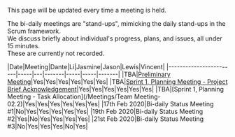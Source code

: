 This page will be updated every time a meeting is held.

The bi-daily meetings are "stand-ups", mimicking the daily stand-ups in the Scrum framework.\
We discuss briefly about individual's progress, plans, and issues, all under 15 minutes.\
These are currently not recorded.

|Date|Meeting|Dante|Li|Jasmine|Jason|Lewis|Vincent|
|------------------------|-----|---|-------|-----|-----|-------|
|TBA|[Preliminary Meeting](/Meetings/Team-Meeting-01)|Yes|Yes|Yes|Yes|Yes|Yes|
|TBA|[Sprint 1, Planning Meeting - Project Brief Acknowledgement](/Meetings/Team-Meeting-02.1)|Yes|Yes|Yes|Yes|Yes|Yes|
|TBA|[Sprint 1, Planning Meeting - Task Allocation](/Meetings/Team Meeting-02.2)|Yes|Yes|Yes|Yes|Yes|Yes|
|17th Feb 2020|Bi-daily Status Meeting #1|No|Yes|Yes|Yes|Yes|Yes|
|19th Feb 2020|Bi-daily Status Meeting #2|Yes|No|Yes|Yes|Yes|Yes|
|21st Feb 2020|Bi-daily Status Meeting #3|No|Yes|Yes|Yes|No|Yes|
